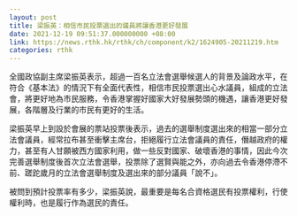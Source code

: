 ```yaml
---
layout: post
title: 梁振英：相信市民投票選出的議員將讓香港更好發展
date: 2021-12-19 09:51:37.000000000 +08:00
link: https://news.rthk.hk/rthk/ch/component/k2/1624905-20211219.htm
categories: rthk
---
```


全國政協副主席梁振英表示，超過一百名立法會選舉候選人的背景及論政水平，在符合《基本法》的情況下有全面代表性，相信市民投票選出心水議員，組成的立法會，將更好地為市民服務，令香港掌握好國家大好發展勢頭的機遇，讓香港更好發展，各階層及行業的市民有更好的生活。

梁振英早上到設於會展的票站投票後表示，過去的選舉制度選出來的相當一部分立法會議員，經常拉布甚至衝擊主席台，拒絕履行立法會議員的責任，僭越政府的權力，甚至有人甘願被西方國家利用，做一些反對國家、破壞香港的事情，因此今次完善選舉制度後首次立法會選舉，投票除了選賢與能之外，亦向過去令香港停滯不前、蹉跎歲月的立法會選舉制度及選出來的部分議員「說不」。

被問到預計投票率有多少，梁振英說，最重要是每名合資格選民有投票權利，行使權利時，也是履行作為選民的責任。
